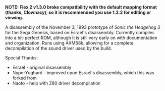**NOTE: Flex 2 v1.3.0 broke compatibility with the default mapping format (thanks, Clownacy), so it is recommended you use 1.2.2 for editing or viewing.**

A disassembly of the November 3, 1993 prototype of _Sonic the Hedgehog 3_ for the Sega Genesis, based on Esrael's disassembly. Currently compiles into a bit-perfect ROM, although it is still very early on with documentation and organization. Runs using AXM68k, allowing for a complete decompilation of the sound driver used by the build.

Special Thanks:
* Esrael - original disassembly
* NyperYughard - improved upon Esrael's disassembly, which this was forked from
* Naoto - help with Z80 driver decompilation
